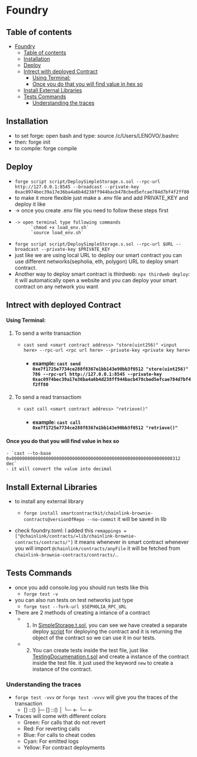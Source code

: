 
# Foundry



## Table of contents
- [Foundry](#foundry)
  - [Table of contents](#table-of-contents)
  - [Installation](#installation)
  - [Deploy](#deploy)
  - [Intrect with deployed Contract](#intrect-with-deployed-contract)
      - [Using Terminal:](#using-terminal)
      - [Once you do that you will find value in hex so](#once-you-do-that-you-will-find-value-in-hex-so)
  - [Install External Libraries](#install-external-libraries)
  - [Tests Commands](#tests-commands)
    - [Understanding the traces](#understanding-the-traces)


## Installation
- to set forge: open bash and type: source /c/Users/LENOVO/.bashrc
- then: forge init
- to compile: forge compile


## Deploy
- `forge script script/DeploySimpleStorage.s.sol --rpc-url http://127.0.0.1:8545 --broadcast --private-key 0xac0974bec39a17e36ba4a6b4d238ff944bacb478cbed5efcae784d7bf4f2ff80`
- to make it more flexible just make a .env file and add PRIVATE_KEY and deploy it like
-  -> once you create .env file you need to follow these steps first
-     -> open terminal type following commands
            `chmod +x load_env.sh`
            `source load_env.sh`
- `forge script script/DeploySimpleStorage.s.sol --rpc-url $URL --broadcast --private-key $PRIVATE_KEY`
- just like we are using local URL to deploy our smart contract you can use different networks(sepholia, eth, polygon) URL to deploy smart contract.
- Another way to deploy smart contract is thirdweb: `npx thirdweb deploy`: it will automatically open a website and you can deploy your smart contract on any network you want

## Intrect with deployed Contract

#### Using Terminal:

1) To send a write transaction

    - `cast send <smart contract address> "store(uint256)" <input here> --rpc-url <rpc url here> --private-key <private key here> `


        - #### example:  `cast send 0xe7f1725e7734ce288f8367e1bb143e90bb3f0512 "store(uint256)" 786 --rpc-url http://127.0.0.1:8545 --private-key 0xac0974bec39a17e36ba4a6b4d238ff944bacb478cbed5efcae784d7bf4f2ff80`

2) To send a read transactiom

    - `cast call <smart contract address> "retrieve()"`

        - #### example: `cast call 0xe7f1725e7734ce288f8367e1bb143e90bb3f0512 "retrieve()"`

#### Once you do that you will find value in hex so
    - `cast --to-base 0x0000000000000000000000000000000000000000000000000000000000000312 dec`
    - it will convert the value into decimal

## Install External Libraries

- to install any external library
    - `forge install smartcontractkit/chainlink-brownie-contracts@versionOfRepo --no-commit`
it will be saved in lib

- check foundry.toml: I added this `remappings = ["@chainlink/contracts/=lib/chainlink-brownie-contracts/contracts/"]` it means whenever in smart contract whenever you will import `@chainlink/contracts/anyFile` it will be fetched from `chainlink-brownie-contracts/contracts/`..


## Tests Commands

- once you add console.log you should run tests like this
    - `forge test -v`
- you can also run tests on test networks just type
    - `forge test --fork-url $SEPHOLIA_RPC_URL`
- There are 2 methods of creating a intance of a contract
  - 1) In [SimpleStorage.t.sol](test/SimpleStorage.t.sol), you can see we have created a separate deploy [script](src/SimpleStorage.sol) for deploying the contract and it is returning the object of the contract so we can use it in our tests. 
  - 2) You can create tests inside the test file, just like [TestingDocumenation.t.sol](test/TestingDocumenation.t.sol) and create a instance of the contract inside the test file. it just used the keyword `new` to create a instance of the contract.

### Understanding the traces
- `forge test -vvv` or `forge test -vvvv` will give you the traces of the transaction
  -  [<Gas Usage>] <Contract>::<Function>(<Parameters>)
    ├─ [<Gas Usage>] <Contract>::<Function>(<Parameters>)
    │   └─ ← <Return Value>
    └─ ← <Return Value>
- Traces will come with different colors
  - Green: For calls that do not revert
  - Red: For reverting calls
  - Blue: For calls to cheat codes
  - Cyan: For emitted logs
  - Yellow: For contract deployments